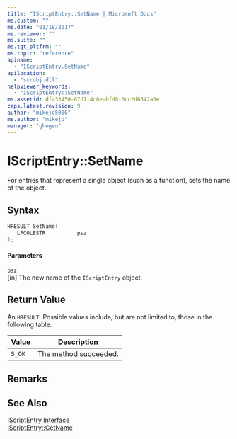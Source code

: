 ```yaml
---
title: "IScriptEntry::SetName | Microsoft Docs"
ms.custom: ""
ms.date: "01/18/2017"
ms.reviewer: ""
ms.suite: ""
ms.tgt_pltfrm: ""
ms.topic: "reference"
apiname: 
  - "IScriptEntry.SetName"
apilocation: 
  - "scrobj.dll"
helpviewer_keywords: 
  - "IScriptEntry::SetName"
ms.assetid: dfa33450-87d7-4c8e-bfd8-0cc2d6542a0e
caps.latest.revision: 9
author: "mikejo5000"
ms.author: "mikejo"
manager: "ghogen"
---
```

# IScriptEntry::SetName
For entries that represent a single object (such as a function), sets the name of the object.  
  
## Syntax  
  
```cpp
HRESULT SetName(  
   LPCOLESTR          psz  
);  
```  
  
#### Parameters  
 `psz`  
 [in] The new name of the `IScriptEntry` object.  
  
## Return Value  
 An `HRESULT`. Possible values include, but are not limited to, those in the following table.  
  
|Value|Description|  
|-----------|-----------------|  
|`S_OK`|The method succeeded.|  
  
## Remarks  
  
## See Also  
 [IScriptEntry Interface](../../winscript/reference/iscriptentry-interface.md)   
 [IScriptEntry::GetName](../../winscript/reference/iscriptentry-getname.md)